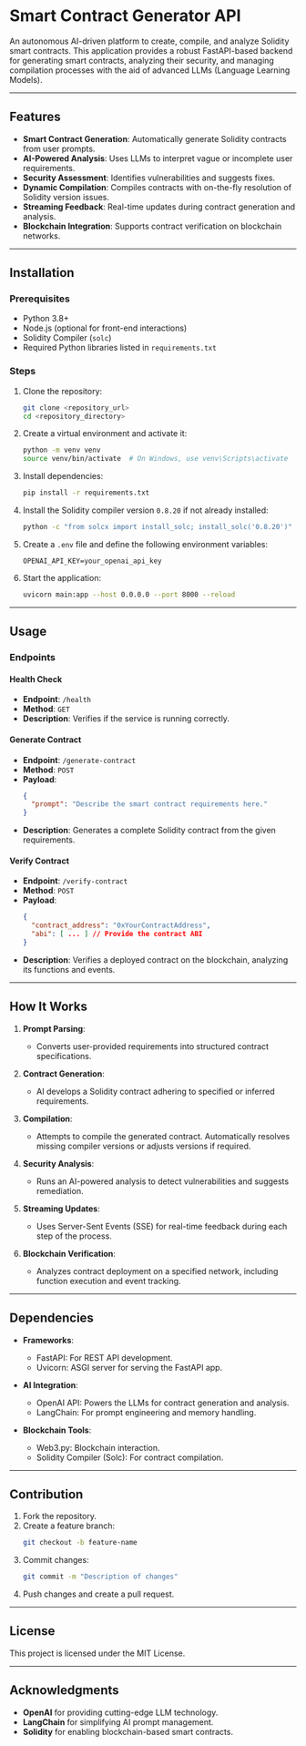 # Smart Contract Generator API

An autonomous AI-driven platform to create, compile, and analyze Solidity smart contracts. This application provides a robust FastAPI-based backend for generating smart contracts, analyzing their security, and managing compilation processes with the aid of advanced LLMs (Language Learning Models).

---

## Features

- **Smart Contract Generation**: Automatically generate Solidity contracts from user prompts.
- **AI-Powered Analysis**: Uses LLMs to interpret vague or incomplete user requirements.
- **Security Assessment**: Identifies vulnerabilities and suggests fixes.
- **Dynamic Compilation**: Compiles contracts with on-the-fly resolution of Solidity version issues.
- **Streaming Feedback**: Real-time updates during contract generation and analysis.
- **Blockchain Integration**: Supports contract verification on blockchain networks.

---

## Installation

### Prerequisites

- Python 3.8+
- Node.js (optional for front-end interactions)
- Solidity Compiler (`solc`)
- Required Python libraries listed in `requirements.txt`

### Steps

1. Clone the repository:
   ```bash
   git clone <repository_url>
   cd <repository_directory>
   ```

2. Create a virtual environment and activate it:
   ```bash
   python -m venv venv
   source venv/bin/activate  # On Windows, use venv\Scripts\activate
   ```

3. Install dependencies:
   ```bash
   pip install -r requirements.txt
   ```

4. Install the Solidity compiler version `0.8.20` if not already installed:
   ```bash
   python -c "from solcx import install_solc; install_solc('0.8.20')"
   ```

5. Create a `.env` file and define the following environment variables:
   ```env
   OPENAI_API_KEY=your_openai_api_key
   ```

6. Start the application:
   ```bash
   uvicorn main:app --host 0.0.0.0 --port 8000 --reload
   ```

---

## Usage

### Endpoints

#### Health Check
- **Endpoint**: `/health`
- **Method**: `GET`
- **Description**: Verifies if the service is running correctly.

#### Generate Contract
- **Endpoint**: `/generate-contract`
- **Method**: `POST`
- **Payload**:
  ```json
  {
    "prompt": "Describe the smart contract requirements here."
  }
  ```
- **Description**: Generates a complete Solidity contract from the given requirements.

#### Verify Contract
- **Endpoint**: `/verify-contract`
- **Method**: `POST`
- **Payload**:
  ```json
  {
    "contract_address": "0xYourContractAddress",
    "abi": [ ... ] // Provide the contract ABI
  }
  ```
- **Description**: Verifies a deployed contract on the blockchain, analyzing its functions and events.

---

## How It Works

1. **Prompt Parsing**:
   - Converts user-provided requirements into structured contract specifications.

2. **Contract Generation**:
   - AI develops a Solidity contract adhering to specified or inferred requirements.

3. **Compilation**:
   - Attempts to compile the generated contract. Automatically resolves missing compiler versions or adjusts versions if required.

4. **Security Analysis**:
   - Runs an AI-powered analysis to detect vulnerabilities and suggests remediation.

5. **Streaming Updates**:
   - Uses Server-Sent Events (SSE) for real-time feedback during each step of the process.

6. **Blockchain Verification**:
   - Analyzes contract deployment on a specified network, including function execution and event tracking.

---

## Dependencies

- **Frameworks**:
  - FastAPI: For REST API development.
  - Uvicorn: ASGI server for serving the FastAPI app.

- **AI Integration**:
  - OpenAI API: Powers the LLMs for contract generation and analysis.
  - LangChain: For prompt engineering and memory handling.

- **Blockchain Tools**:
  - Web3.py: Blockchain interaction.
  - Solidity Compiler (Solc): For contract compilation.

---

## Contribution

1. Fork the repository.
2. Create a feature branch:
   ```bash
   git checkout -b feature-name
   ```
3. Commit changes:
   ```bash
   git commit -m "Description of changes"
   ```
4. Push changes and create a pull request.

---

## License

This project is licensed under the MIT License.

---

## Acknowledgments

- **OpenAI** for providing cutting-edge LLM technology.
- **LangChain** for simplifying AI prompt management.
- **Solidity** for enabling blockchain-based smart contracts.
